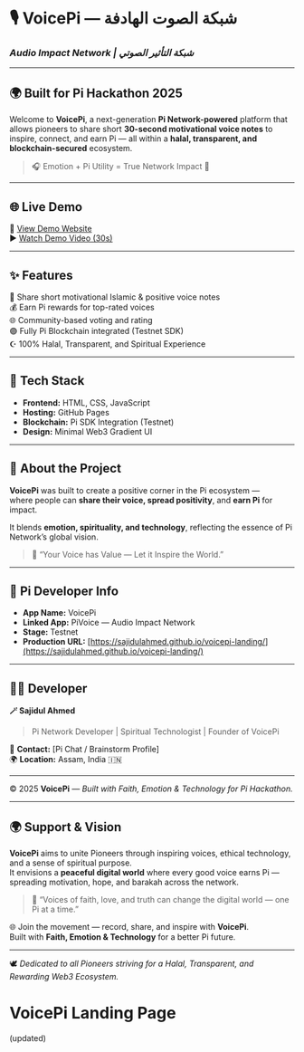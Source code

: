 # 🎙️ VoicePi — شبكة الصوت الهادفة  
### *Audio Impact Network | شبكة التأثير الصوتي*

---

## 🌍 Built for Pi Hackathon 2025  
Welcome to **VoicePi**, a next-generation **Pi Network-powered** platform that allows pioneers to share short **30-second motivational voice notes** to inspire, connect, and earn Pi — all within a **halal, transparent, and blockchain-secured** ecosystem.  

> 🎧 Emotion + Pi Utility = True Network Impact 🌙  

---

## 🌐 Live Demo  
🔗 [View Demo Website](https://sajidulahmed.github.io/voicepi-landing/)  
▶️ [Watch Demo Video (30s)](https://youtu.be/dKlww-WgriA?si=sIHhoFnHZ...)

---

## ✨ Features  
🎤 Share short motivational Islamic & positive voice notes  
💰 Earn Pi rewards for top-rated voices  
🌐 Community-based voting and rating  
🟣 Fully Pi Blockchain integrated (Testnet SDK)  
☪️ 100% Halal, Transparent, and Spiritual Experience  

---

## 🧠 Tech Stack  
- **Frontend:** HTML, CSS, JavaScript  
- **Hosting:** GitHub Pages  
- **Blockchain:** Pi SDK Integration (Testnet)  
- **Design:** Minimal Web3 Gradient UI  

---

## 💫 About the Project  
**VoicePi** was built to create a positive corner in the Pi ecosystem —  
where people can **share their voice, spread positivity**, and **earn Pi** for impact.  

It blends **emotion, spirituality, and technology**, reflecting the essence of Pi Network’s global vision.  

> 🌙 “Your Voice has Value — Let it Inspire the World.”  

---

## 🧩 Pi Developer Info  
- **App Name:** VoicePi  
- **Linked App:** PiVoice — Audio Impact Network  
- **Stage:** Testnet  
- **Production URL:** [https://sajidulahmed.github.io/voicepi-landing/](https://sajidulahmed.github.io/voicepi-landing/)

---

## 👨‍💻 Developer  
**🪄 Sajidul Ahmed**  
> Pi Network Developer | Spiritual Technologist | Founder of VoicePi  

📩 **Contact:** [Pi Chat / Brainstorm Profile]  
🌍 **Location:** Assam, India 🇮🇳  

---

© 2025 **VoicePi** — *Built with Faith, Emotion & Technology for Pi Hackathon.*




---

## 🌍 Support & Vision  

**VoicePi** aims to unite Pioneers through inspiring voices, ethical technology, and a sense of spiritual purpose.  
It envisions a **peaceful digital world** where every good voice earns Pi — spreading motivation, hope, and barakah across the network.  

> 💫 “Voices of faith, love, and truth can change the digital world — one Pi at a time.”  

🌐 Join the movement — record, share, and inspire with **VoicePi**.  
Built with **Faith, Emotion & Technology** for a better Pi future.  

---

🕊️ *Dedicated to all Pioneers striving for a Halal, Transparent, and Rewarding Web3 Ecosystem.*
# VoicePi Landing Page 
(updated)
